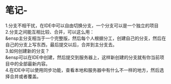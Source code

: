 # 笔记-
1.分支不相干扰，在IDE中可以自由切换分支，一个分支可以是一个独立的项目<br>
2.分支之间能互相比较、合并，可以这么用：  
    &ensp主分支相当于一个完整版，然后每个人根据分工，创建自己的分支，然后在自己的分支上写东西，最后提交以后，合并到主分支去。  
3.如何创建新的分支？  
     &ensp可以在IDE中创建，然后提交到服务器上，这样新创建的分支就有你当前项目中的全部最新内容。  
4.在IDE中可以使用同步功能，查看本地和服务器中有什么不一样的地方，然后选择合并或者覆盖。

